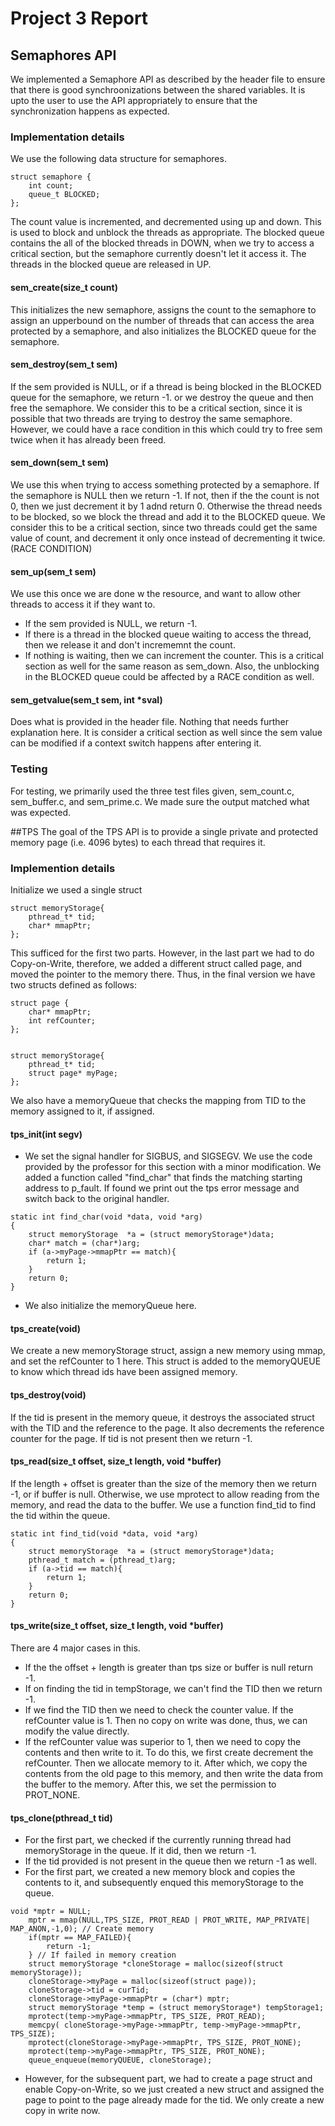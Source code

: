 # Project 3 Report

## Semaphores API
We implemented a Semaphore API as described by the header file to ensure that there is good synchroonizations between the shared variables. It is
upto the user to use the API appropriately to ensure that the synchronization happens as expected.

### Implementation details
We use the following data structure for semaphores.
```
struct semaphore {
	int count;
	queue_t BLOCKED;
};
```
The count value is incremented, and decremented using up and down. This is used to block and unblock the threads as appropriate. The blocked queue contains the all of the blocked threads in DOWN, when we try to access a critical section, but the semaphore currently doesn't let it access it. The threads in the blocked queue are released in UP.

#### sem_create(size_t count)
This initializes the new semaphore, assigns the count to the semaphore to assign an upperbound on the number of threads that can access the area protected by a semaphore, and also initializes the BLOCKED queue for the semaphore.

#### sem_destroy(sem_t sem)
If the sem provided is NULL, or if a thread is being blocked in the BLOCKED queue for the semaphore, we return -1. or we destroy the queue and then free the semaphore.
We consider this to be a critical section, since it is possible that two threads are trying to destroy the same semaphore. However, we could have a race condition in this which could try to free sem twice when it has already been freed.

#### sem_down(sem_t sem)
We use this when trying to access something protected by a semaphore. If the semaphore is NULL then we return -1. If not, then if the the count is not 0, then we just decrement it by 1 adnd return 0. Otherwise the thread needs to be blocked, so we block the thread and add it to the BLOCKED queue.
We consider this to be a critical section, since two threads could get the same value of count, and decrement it only once instead of decrementing it twice.(RACE CONDITION)

#### sem_up(sem_t sem)
We use this once we are done w the resource, and want to allow other threads to access it if they want to. 
- If the sem provided is NULL, we return -1. 
- If there is a thread in the blocked queue waiting to access the thread, then we release it and don't incrememnt the count.
- If nothing is waiting, then we can increment the counter.
This is a critical section as well for the same reason as sem_down. Also, the unblocking in the BLOCKED queue could be affected by a RACE condition as well.

#### sem_getvalue(sem_t sem, int *sval)
Does what is provided in the header file. Nothing that needs further explanation here. It is consider a critical section as well since the sem value can be modified if a context switch happens after entering it.

### Testing
For testing, we primarily used the three test files given, sem_count.c, sem_buffer.c, and sem_prime.c. We made sure the output matched what was expected.

##TPS
The goal of the TPS API is to provide a single private and protected memory page (i.e. 4096 bytes) to each thread that requires it.

### Implemention details
Initialize we used a single struct 
```
struct memoryStorage{
	pthread_t* tid;
	char* mmapPtr;
};
```

This sufficed for the first two parts. However, in the last part we had to do Copy-on-Write, therefore, we added a different struct called page, and moved the pointer to the memory there. Thus, in the final version we have two structs defined as follows:

```
struct page {
	char* mmapPtr;
	int refCounter;
};


struct memoryStorage{
	pthread_t* tid;
	struct page* myPage;
};
```

We also have a memoryQueue that checks the mapping from TID to the memory assigned to it, if assigned.

#### tps_init(int segv)
- We set the signal handler for SIGBUS, and SIGSEGV. We use the code provided by the professor for this section with a minor modification. We added a function called "find_char" that finds the matching starting address to p_fault. If found we print out the tps error message and switch back to the original handler.
```
static int find_char(void *data, void *arg)
{
    struct memoryStorage  *a = (struct memoryStorage*)data;
    char* match = (char*)arg;
    if (a->myPage->mmapPtr == match){
        return 1;
    }
    return 0;
}
```
- We also initialize the memoryQueue here.

#### tps_create(void)
We create a new memoryStorage struct, assign a new memory using mmap, and set the refCounter to 1 here. This struct is added to the memoryQUEUE to know which thread ids have been assigned memory.

#### tps_destroy(void)
If the tid is present in the memory queue, it destroys the associated struct with the TID and the reference to the page. It also decrements the reference counter for the page. If tid is not present then we return -1.

#### tps_read(size_t offset, size_t length, void *buffer)
If the length + offset is greater than the size of the memory then we return -1, or if buffer is null. Otherwise, we use mprotect to allow reading from the memory, and read the data to the buffer. We use a function find_tid to find the tid within the queue.
```
static int find_tid(void *data, void *arg)
{
    struct memoryStorage  *a = (struct memoryStorage*)data;
    pthread_t match = (pthread_t)arg;
    if (a->tid == match){
        return 1;
    }
    return 0;
}
```

#### tps_write(size_t offset, size_t length, void *buffer)
There are 4 major cases in this. 
- If the the offset + length is greater than tps size or buffer is null return -1.
- If on finding the tid in tempStorage, we can't find the TID then we return -1.
- If we find the TID then we need to check the counter value.
If the refCounter value is 1. Then no copy on write was done, thus, we can modify the value directly.
- If the refCounter value was superior to 1, then we need to copy the contents and then write to it. To do this, we first create decrement the refCounter. Then we allocate memory to it. After which, we copy the contents from the old page to this memory, and then write the data from the buffer to the memory. After this, we set the permission to PROT_NONE.

#### tps_clone(pthread_t tid)
- For the first part, we checked if the currently running thread had memoryStorage in the queue. If it did, then we return -1.
- If the tid provided is not present in the queue then we return -1 as well.
- For the first part, we created a new memory block and copies the contents to it, and subsequently enqued this memoryStorage to the queue.
```
void *mptr = NULL;
	mptr = mmap(NULL,TPS_SIZE, PROT_READ | PROT_WRITE, MAP_PRIVATE| MAP_ANON,-1,0); // Create memory
	if(mptr == MAP_FAILED){
		return -1;
	} // If failed in memory creation
	struct memoryStorage *cloneStorage = malloc(sizeof(struct memoryStorage));
	cloneStorage->myPage = malloc(sizeof(struct page));
	cloneStorage->tid = curTid;
	cloneStorage->myPage->mmapPtr = (char*) mptr;
	struct memoryStorage *temp = (struct memoryStorage*) tempStorage1;
	mprotect(temp->myPage->mmapPtr, TPS_SIZE, PROT_READ);
	memcpy( cloneStorage->myPage->mmapPtr, temp->myPage->mmapPtr, TPS_SIZE);
	mprotect(cloneStorage->myPage->mmapPtr, TPS_SIZE, PROT_NONE);
	mprotect(temp->myPage->mmapPtr, TPS_SIZE, PROT_NONE);
	queue_enqueue(memoryQUEUE, cloneStorage);
```
 - However, for the subsequent part, we had to create a page struct and enable Copy-on-Write, so we just created a new struct and assigned the page to point to the page already made for the tid. We only create a new copy in write now.


